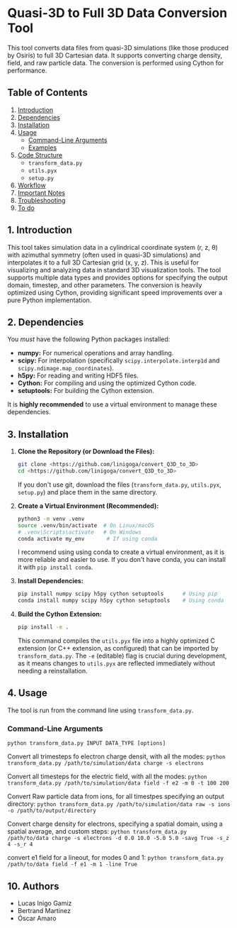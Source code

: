 # Quasi-3D to Full 3D Data Conversion Tool

This tool converts data files from quasi-3D simulations (like those produced by Osiris) to full 3D Cartesian data. It supports converting charge density, field, and raw particle data.  The conversion is performed using Cython for performance.

## Table of Contents

1.  [Introduction](#introduction)
2.  [Dependencies](#dependencies)
3.  [Installation](#installation)
4.  [Usage](#usage)
    *   [Command-Line Arguments](#command-line-arguments)
    *   [Examples](#examples)
5.  [Code Structure](#code-structure)
    *   `transform_data.py`
    *   `utils.pyx`
    *   `setup.py`
6.  [Workflow](#workflow)
7.  [Important Notes](#important-notes)
8.  [Troubleshooting](#troubleshooting)
9. [To do](#to-do)

## 1. Introduction

This tool takes simulation data in a cylindrical coordinate system (r, z, θ) with azimuthal symmetry (often used in quasi-3D simulations) and interpolates it to a full 3D Cartesian grid (x, y, z). This is useful for visualizing and analyzing data in standard 3D visualization tools. The tool supports multiple data types and provides options for specifying the output domain, timestep, and other parameters. The conversion is heavily optimized using Cython, providing significant speed improvements over a pure Python implementation.

## 2. Dependencies

You *must* have the following Python packages installed:

*   **numpy:** For numerical operations and array handling.
*   **scipy:** For interpolation (specifically `scipy.interpolate.interp1d` and `scipy.ndimage.map_coordinates`).
*   **h5py:** For reading and writing HDF5 files.
*   **Cython:** For compiling and using the optimized Cython code.
*   **setuptools:** For building the Cython extension.

It is **highly recommended** to use a virtual environment to manage these dependencies.

## 3. Installation

1.  **Clone the Repository (or Download the Files):**
    ```bash
    git clone <https://github.com/linigoga/convert_Q3D_to_3D>
    cd <https://github.com/linigoga/convert_Q3D_to_3D>
    ```
    If you don't use git, download the files (`transform_data.py`, `utils.pyx`, `setup.py`) and place them in the same directory.

2.  **Create a Virtual Environment (Recommended):**
    ```bash
    python3 -m venv .venv
    source .venv/bin/activate  # On Linux/macOS
    # .venv\Scripts\activate   # On Windows
    conda activate my_env       # If using conda
    ```
    I recommend using using conda to create a virtual environment, as it is more reliable and easier to use.  If you don't have conda, you can install it with `pip install conda`.


3.  **Install Dependencies:**
    ```bash
    pip install numpy scipy h5py cython setuptools      # Using pip
    conda install numpy scipy h5py cython setuptools    # Using conda
    ```

4.  **Build the Cython Extension:**
    ```bash
    pip install -e .
    ```
    This command compiles the `utils.pyx` file into a highly optimized C extension (or C++ extension, as configured) that can be imported by `transform_data.py`.  The `-e` (editable) flag is crucial during development, as it means changes to `utils.pyx` are reflected immediately without needing a reinstallation.

## 4. Usage

The tool is run from the command line using `transform_data.py`.

### Command-Line Arguments

`python transform_data.py INPUT DATA_TYPE [options]`

Convert all trimesteps fo electron charge densit, with all the modes:
`python transform_data.py /path/to/simulation/data charge -s electrons`

Convert all timesteps for the electric field, with all the modes:
`python transform_data.py /path/to/simulation/data field -f e2 -m 0 -t 100 200`

Convert Raw particle data from ions, for all timestpes specifying an output directory:
`python transform_data.py /path/to/simulation/data raw -s ions -o /path/to/output/directory`

Convert charge density for electrons, specifying a spatial domain, using a spatial average, and custom steps:
`python transform_data.py /path/to/data charge -s electrons -d 0.0 10.0 -5.0 5.0 -savg True -s_z 4 -s_r 4`

convert e1 field for a lineout, for modes 0 and 1:
`python transform_data.py /path/to/data field -f e1 -m 1 -line True`


## 10. Authors

- Lucas Inigo Gamiz
- Bertrand Martinez
- Óscar Amaro